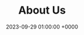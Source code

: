 ---
layout: none
title: "About Us"
artist: "Le Youth"
secondary_artists: ""
art: "le-youth-about-us.jpg"
spotify_url: https://open.spotify.com/album/1hhz0ag2dAr0qw7W78smcT
date: 2023-09-29 01:00:00 +0000
categories: album
tags: []
---
